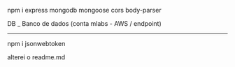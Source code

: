 npm i express mongodb mongoose cors body-parser  




DB _ Banco de dados (conta mlabs - AWS / endpoint)

-----------------------------------


npm i jsonwebtoken

alterei o readme.md